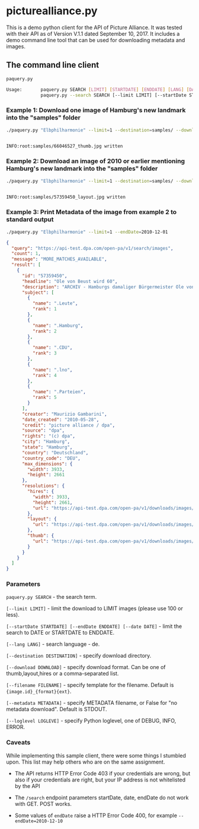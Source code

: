 
# picturealliance.py

This is a demo python client for the API of Picture Alliance. It was tested with their API as of Version V.1.1 dated September 10, 2017. It includes a demo command line tool that can be used for downloading metadata and images. 



## The command line client 
```bash
paquery.py 

Usage:       paquery.py SEARCH [LIMIT] [STARTDATE] [ENDDATE] [LANG] [DATE] [DOWNLOAD] [DESTINATION] [FILENAME] [METADATA] [LOGLEVEL]
             paquery.py --search SEARCH [--limit LIMIT] [--startDate STARTDATE] [--endDate ENDDATE] [--lang LANG] [--date DATE] [--download DOWNLOAD] [--destination DESTINATION] [--filename FILENAME] [--metadata METADATA] [--loglevel LOGLEVEL]

```

### Example 1: Download one image of Hamburg's new landmark into the "samples" folder

```bash
./paquery.py "Elbphilharmonie" --limit=1 --destination=samples/ --download=thumb --metadata=False


INFO:root:samples/66046527_thumb.jpg written
```



### Example 2: Download an image of 2010 or earlier mentioning Hamburg's new landmark into the "samples" folder

```bash
./paquery.py "Elbphilharmonie" --limit=1 --destination=samples/ --download=layout --endDate=2010-12-01 --metadata=False


INFO:root:samples/57359450_layout.jpg written
```



### Example 3: Print Metadata of the image from example 2 to standard output

```bash
./paquery.py "Elbphilharmonie" --limit=1 --endDate=2010-12-01 
```


```json
{
  "query": "https://api-test.dpa.com/open-pa/v1/search/images",
  "count": 1,
  "message": "MORE_MATCHES_AVAILABLE",
  "result": [
    {
      "id": "57359450",
      "headline": "Ole von Beust wird 60",
      "description": "ARCHIV - Hamburgs damaliger Bürgermeister Ole von Beust (CDU) spricht am 28.05.2010 in Hamburg in der Elbphilharmonie beim Richtfest.  Am 13.04.2015 feiert Ole von Beust seinen 60. Geburtstag. Foto\\ Maurizio Gambarini/dpa (zu dpa «Hamburgs früherer Bürgermeister Ole von Beust wird 60» vom 12.04.2015) +++(c) dpa - Bildfunk+++",
      "subject": [
        {
          "name": ".Leute",
          "rank": 1
        },
        {
          "name": ".Hamburg",
          "rank": 2
        },
        {
          "name": ".CDU",
          "rank": 3
        },
        {
          "name": ".lno",
          "rank": 4
        },
        {
          "name": ".Parteien",
          "rank": 5
        }
      ],
      "creator": "Maurizio Gambarini",
      "date_created": "2010-05-28",
      "credit": "picture alliance / dpa",
      "source": "dpa",
      "rights": "(c) dpa",
      "city": "Hamburg",
      "state": "Hamburg",
      "country": "Deutschland",
      "country_code": "DEU",
      "max_dimensions": {
        "width": 3933,
        "height": 2661
      },
      "resolutions": {
        "hires": {
          "width": 3933,
          "height": 2661,
          "url": "https://api-test.dpa.com/open-pa/v1/downloads/images/57359450?resolution=hires"
        },
        "layout": {
          "url": "https://api-test.dpa.com/open-pa/v1/downloads/images/57359450?resolution=layout"
        },
        "thumb": {
          "url": "https://api-test.dpa.com/open-pa/v1/downloads/images/57359450?resolution=thumb"
        }
      }
    }
  ]
}
```


### Parameters

`paquery.py SEARCH`  - the search term.

`[--limit LIMIT]`  - limit the download to LIMIT images (please use 100 or less).

`[--startDate STARTDATE] [--endDate ENDDATE] [--date DATE]`  - limit the search to DATE or STARTDATE to ENDDATE.

`[--lang LANG]`  - search language - de. 

`[--destination DESTINATION]`  - specify download directory.

`[--download DOWNLOAD]` - specify download format. Can be one of thumb,layout,hires or a comma-separated list.

`[--filename FILENAME]`  - specify template for the filename. Default is `{image.id}_{format}{ext}`.

`[--metadata METADATA]` - specify METADATA filename, or False for "no metadata download". Default is STDOUT.

`[--loglevel LOGLEVE]` - specify Python loglevel, one of DEBUG, INFO, ERROR.


### Caveats

While implementing this sample client, there were some things I stumbled upon. This list may help others who
are on the same assignment.


  - The API returns HTTP Error Code 403 if your credentials are wrong, but also if your credentials are right,
  but your IP address is not whitelisted by the API

  - The `/search` endpoint parameters startDate, date, endDate do not work with GET. POST works.

  - Some values of `endDate` raise a HTTP Error Code 400, for example `--endDate=2010-12-10`



